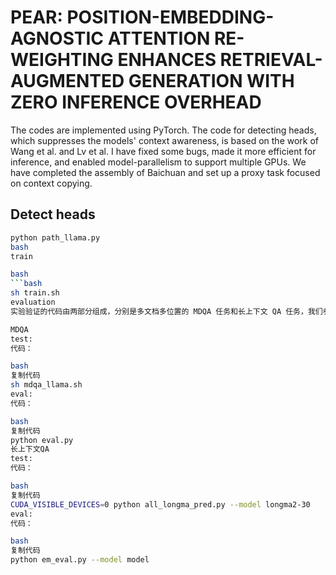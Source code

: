 # PEAR: POSITION-EMBEDDING-AGNOSTIC ATTENTION RE-WEIGHTING ENHANCES RETRIEVAL-AUGMENTED GENERATION WITH ZERO INFERENCE OVERHEAD

The codes are implemented using PyTorch. The code for detecting heads, which suppresses the models' context awareness, is based on the work of Wang et al. and Lv et al. I have fixed some bugs, made it more efficient for inference, and enabled model-parallelism to support multiple GPUs. We have completed the assembly of Baichuan and set up a proxy task focused on context copying.


## Detect heads

```bash
python path_llama.py
bash
train

bash
```bash
sh train.sh
evaluation
实验验证的代码由两部分组成，分别是多文档多位置的 MDQA 任务和长上下文 QA 任务，我们参考了 lost-in-the-middle{} 的实验设置。

MDQA
test:
代码：

bash
复制代码
sh mdqa_llama.sh
eval:
代码：

bash
复制代码
python eval.py
长上下文QA
test:
代码：

bash
复制代码
CUDA_VISIBLE_DEVICES=0 python all_longma_pred.py --model longma2-30
eval:
代码：

bash
复制代码
python em_eval.py --model model
